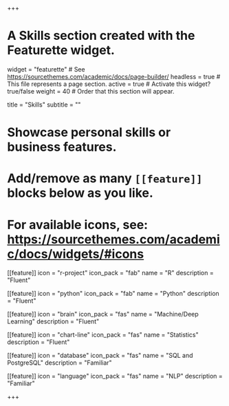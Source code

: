 +++
# A Skills section created with the Featurette widget.
widget = "featurette"  # See https://sourcethemes.com/academic/docs/page-builder/
headless = true  # This file represents a page section.
active = true  # Activate this widget? true/false
weight = 40  # Order that this section will appear.

title = "Skills"
subtitle = ""

# Showcase personal skills or business features.
# 
# Add/remove as many `[[feature]]` blocks below as you like.
# 
# For available icons, see: https://sourcethemes.com/academic/docs/widgets/#icons

[[feature]]
  icon = "r-project"
  icon_pack = "fab"
  name = "R"
  description = "Fluent"

[[feature]]
  icon = "python"
  icon_pack = "fab"
  name = "Python"
  description = "Fluent"

[[feature]]
  icon = "brain"
  icon_pack = "fas"
  name = "Machine/Deep Learning"
  description = "Fluent"
  
[[feature]]
  icon = "chart-line"
  icon_pack = "fas"
  name = "Statistics"
  description = "Fluent"  
  
[[feature]]
  icon = "database"
  icon_pack = "fas"
  name = "SQL and PostgreSQL"
  description = "Familiar"  
  
[[feature]]
  icon = "language"
  icon_pack = "fas"
  name = "NLP"
  description = "Familiar"  
  


+++
